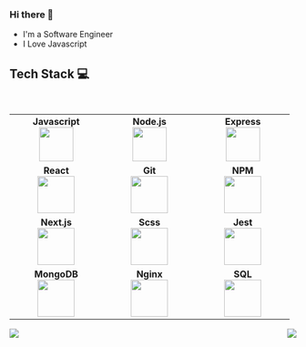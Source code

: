 ### Hi there 👋

- I'm a Software Engineer
- I Love Javascript

## Tech Stack :computer:

<br>
<table>
<tbody>
 <tr>
<td align="center" width="20%">
<span><b><center>Javascript</center></b></span> 
<img height=60px src="https://miro.medium.com/max/700/1*UvWOnSlWP7AbbOtSVUeHMg.png"> 
</td>

<td align="center" width="20%">
<span><b><center>Node.js</center></b></span> 
<img height=60px src="https://upload.wikimedia.org/wikipedia/commons/thumb/d/d9/Node.js_logo.svg/1200px-Node.js_logo.svg.png"> 
</td>

<td align="center" width="20%">
<span><b><center>Express</center></b></span> 
<img height=60px src="https://miro.medium.com/max/6668/1*XP-mZOrIqX7OsFInN2ngRQ.png"> 
</td>
</tr>

<tr>
<td align="center" width="20%">
<span><b><center>React</center></b></span> 
<img height=65px src="https://reactjs.org/logo-og.png"> 
</td>

<td align="center" width="20%">
<span><b><center>Git</center></b></span> 
<img height=65px src="https://git-scm.com/images/logos/downloads/Git-Logo-2Color.png"> 
</td>

<td align="center" width="20%">
<span><b><center>NPM</center></b></span> 
<img height=65px src="https://upload.wikimedia.org/wikipedia/commons/thumb/d/db/Npm-logo.svg/1200px-Npm-logo.svg.png"> 
</td>
</tr>

<tr>
<td align="center" width="20%">
<span><b><center>Next.js</center></b></span> 
<img height=65px src="https://upload.wikimedia.org/wikipedia/commons/thumb/8/8e/Nextjs-logo.svg/1200px-Nextjs-logo.svg.png"> 
</td>

<td align="center" width="20%">
<span><b><center>Scss</center></b></span> 
<img height=65px src="https://lh3.googleusercontent.com/proxy/-lcJKYJC3Tzrh37E74yX4MdKnbRO2XQU0HBmMBOlaCnxkz764cRyyrHmjh25UJTrq-9BPCpfXVapYbPOjg6YYFkE4kFz53t5IFqeeTDpis4"> 
</td>



<td align="center" width="20%">
<span><b><center>Jest</center></b></span> 
<img height=65px src="https://jestjs.io/img/opengraph.png"> 
</td>
</tr>

<tr>
<td align="center" width="20%">
<span><b><center>MongoDB</center></b></span> 
<img height=65px src="https://www.logolynx.com/images/logolynx/d5/d50b83324fb4fbab14cdfaf47409115b.jpeg"> 
</td>

<td align="center" width="20%">
<span><b><center>Nginx</center></b></span> 
<img height=65px src="http://www.myiconfinder.com/uploads/iconsets/256-256-cf2ed3956a3a1484f83ed20d7e987f21.png"> 
</td>

<td align="center" width="20%">
<span><b><center>SQL</center></b></span> 
<img height=65px src="https://i0.wp.com/www.complexsql.com/wp-content/uploads/2017/01/sql-logo.jpg?ssl=1"> 
</td>
</tr>

</tbody>
</table>



<img align="left" src="https://github-readme-stats.vercel.app/api?username=SolomonYakubu&count_private=true&show_icons=true">
<img align="right" src="https://github-readme-stats.vercel.app/api/top-langs/?username=SolomonYakubu">
<!--
<img src="https://komarev.com/ghpvc/?username=SolomonYakubu&label=Profile+Visits&color=dc143c">
**SolomonYakubu/SolomonYakubu** is a ✨ _special_ ✨ repository because its `README.md` (this file) appears on your GitHub profile.



Credits: [SolomonYakubu](https://github.com/SolomonYakubu)
Last Edited on: 01/01/2021

